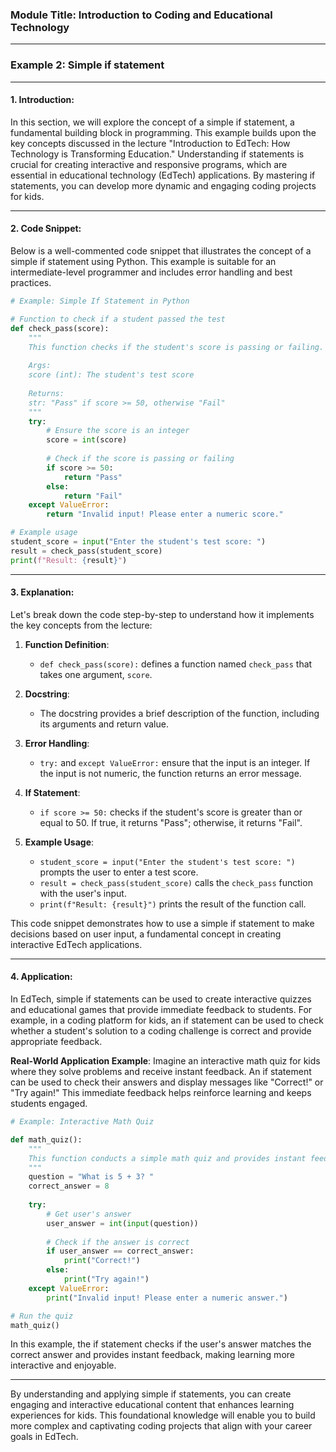 ### Module Title: Introduction to Coding and Educational Technology

---

### Example 2: Simple if statement

---

#### 1. Introduction:
In this section, we will explore the concept of a simple if statement, a fundamental building block in programming. This example builds upon the key concepts discussed in the lecture "Introduction to EdTech: How Technology is Transforming Education." Understanding if statements is crucial for creating interactive and responsive programs, which are essential in educational technology (EdTech) applications. By mastering if statements, you can develop more dynamic and engaging coding projects for kids.

---

#### 2. Code Snippet:
Below is a well-commented code snippet that illustrates the concept of a simple if statement using Python. This example is suitable for an intermediate-level programmer and includes error handling and best practices.

```python
# Example: Simple If Statement in Python

# Function to check if a student passed the test
def check_pass(score):
    """
    This function checks if the student's score is passing or failing.
    
    Args:
    score (int): The student's test score
    
    Returns:
    str: "Pass" if score >= 50, otherwise "Fail"
    """
    try:
        # Ensure the score is an integer
        score = int(score)
        
        # Check if the score is passing or failing
        if score >= 50:
            return "Pass"
        else:
            return "Fail"
    except ValueError:
        return "Invalid input! Please enter a numeric score."

# Example usage
student_score = input("Enter the student's test score: ")
result = check_pass(student_score)
print(f"Result: {result}")
```

---

#### 3. Explanation:
Let's break down the code step-by-step to understand how it implements the key concepts from the lecture:

1. **Function Definition**:
   - `def check_pass(score):` defines a function named `check_pass` that takes one argument, `score`.
   
2. **Docstring**:
   - The docstring provides a brief description of the function, including its arguments and return value.
   
3. **Error Handling**:
   - `try:` and `except ValueError:` ensure that the input is an integer. If the input is not numeric, the function returns an error message.

4. **If Statement**:
   - `if score >= 50:` checks if the student's score is greater than or equal to 50. If true, it returns "Pass"; otherwise, it returns "Fail".

5. **Example Usage**:
   - `student_score = input("Enter the student's test score: ")` prompts the user to enter a test score.
   - `result = check_pass(student_score)` calls the `check_pass` function with the user's input.
   - `print(f"Result: {result}")` prints the result of the function call.

This code snippet demonstrates how to use a simple if statement to make decisions based on user input, a fundamental concept in creating interactive EdTech applications.

---

#### 4. Application:
In EdTech, simple if statements can be used to create interactive quizzes and educational games that provide immediate feedback to students. For example, in a coding platform for kids, an if statement can be used to check whether a student's solution to a coding challenge is correct and provide appropriate feedback.

**Real-World Application Example**:
Imagine an interactive math quiz for kids where they solve problems and receive instant feedback. An if statement can be used to check their answers and display messages like "Correct!" or "Try again!" This immediate feedback helps reinforce learning and keeps students engaged.

```python
# Example: Interactive Math Quiz

def math_quiz():
    """
    This function conducts a simple math quiz and provides instant feedback.
    """
    question = "What is 5 + 3? "
    correct_answer = 8
    
    try:
        # Get user's answer
        user_answer = int(input(question))
        
        # Check if the answer is correct
        if user_answer == correct_answer:
            print("Correct!")
        else:
            print("Try again!")
    except ValueError:
        print("Invalid input! Please enter a numeric answer.")

# Run the quiz
math_quiz()
```

In this example, the if statement checks if the user's answer matches the correct answer and provides instant feedback, making learning more interactive and enjoyable.

---

By understanding and applying simple if statements, you can create engaging and interactive educational content that enhances learning experiences for kids. This foundational knowledge will enable you to build more complex and captivating coding projects that align with your career goals in EdTech.